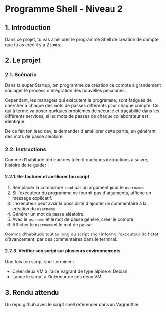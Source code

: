 # Programme Shell - Niveau 2

## 1. Introduction
Dans ce projet, tu vas améliorer le programme Shell de création de compte, que tu as créé il y a 2 jours.

## 2. Le projet
### 2.1. Scénario
Dans ta super Startup, ton programme de création de compte à grandement soulager le process d'intégration des nouvelles personnes.

Cependant, les managers qui exécutent le programme, sont fatigués de chercher à chaque des mots de passes différents pour chaque compte.
Ce qui à terme va poser quelques problèmes de sécurité et traçabilité dans les différents services, si les mots de passes de chaque collaborateur est identique.

De ce fait ton lead dev, te demander d'améliorer cette partie, en générant des mots de passe aléatoire.

### 2.2. Instructions
Comme d'habitude ton lead dev à écrit quelques instructions à suivre, histoire de te guider :

#### 2.2.1. Re-factorer et améliorer ton script
1. Remplacer la commande `read` par un argument pour le `username`.
2. Si l'exécuteur du programme ne fournit pas d'arguments, affiche un message explicatif.
3. L'exécuteur peut avoir la possibilité d'ajouter un commentaire à la création du `username`.  
4. Générer un mot de passe aléatoire.
5. Avec le `usrname` et le mot de passe généré, créer le compte.
6. Afficher le `username` et le mot de passe.

Comme d'habitude tout au long du script shell informe l'exécuteur de l'état d'avancement,
par des commentaires dans le terminal.

#### 2.2.3. Vérifier son script sur plusieurs environnements
Une fois ton script shell terminer :
- Créer deux VM à l'aide Vagrant de type alpine et Debian.
- Lance le script à l'intérieur de ces deux VM.


## 3. Rendu attendu
Un repo github avec le script shell référencer dans un Vagrantfile.
